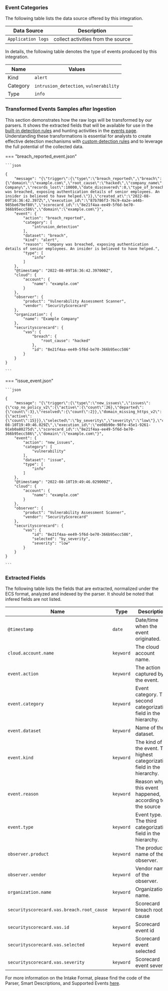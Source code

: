 
### Event Categories


The following table lists the data source offered by this integration.

| Data Source | Description                          |
| ----------- | ------------------------------------ |
| `Application logs` | collect activities from the source |





In details, the following table denotes the type of events produced by this integration.

| Name | Values |
| ---- | ------ |
| Kind | `alert` |
| Category | `intrusion_detection`, `vulnerability` |
| Type | `info` |




### Transformed Events Samples after Ingestion

This section demonstrates how the raw logs will be transformed by our parsers. It shows the extracted fields that will be available for use in the [built-in detection rules](/xdr/features/detect/rules_catalog) and hunting activities in the [events page](/xdr/features/investigate/events). Understanding these transformations is essential for analysts to create effective detection mechanisms with [custom detection rules](/xdr/features/detect/sigma) and to leverage the full potential of the collected data.

=== "breach_reported_event.json"

    ```json
	
    {
        "message": "{\"trigger\":{\"type\":\"breach_reported\",\"breach\":{\"domain\":\"example.com\",\"root_cause\":\"hacked\",\"company_name\":\"Example Company\",\"records_lost\":10000,\"date_discovered\":0,\"type_of_breach\":\"\",\"description\":\"Company was breached, exposing authentication details of senior employees. An insider is believed to have helped.\"}},\"created_at\":\"2022-08-09T16:36:42.397Z\",\"execution_id\":\"87b786f3-76c9-4a2e-a44b-985be679ef80\",\"scorecard_id\":\"8e21f4aa-ee49-5f6d-be70-366b95ecc586\",\"domain\":\"example.com\"}",
        "event": {
            "action": "breach_reported",
            "category": [
                "intrusion_detection"
            ],
            "dataset": "breach",
            "kind": "alert",
            "reason": "Company was breached, exposing authentication details of senior employees. An insider is believed to have helped.",
            "type": [
                "info"
            ]
        },
        "@timestamp": "2022-08-09T16:36:42.397000Z",
        "cloud": {
            "account": {
                "name": "example.com"
            }
        },
        "observer": {
            "product": "Vulnerability Assessment Scanner",
            "vendor": "SecurityScorecard"
        },
        "organization": {
            "name": "Example Company"
        },
        "securityscorecard": {
            "vas": {
                "breach": {
                    "root_cause": "hacked"
                },
                "id": "8e21f4aa-ee49-5f6d-be70-366b95ecc586"
            }
        }
    }
    	
	```


=== "issue_event.json"

    ```json
	
    {
        "message": "{\"trigger\":{\"type\":\"new_issues\",\"issues\":{\"csp_no_policy_v2\":{\"active\":{\"count\":26},\"departed\":{\"count\":3},\"resolved\":{\"count\":2}},\"domain_missing_https_v2\":{\"active\":{\"count\":15}}},\"selected\":\"by_severity\",\"severity\":\"low\"},\"created_at\":\"2022-08-10T19:49:46.029Z\",\"execution_id\":\"ee08b90e-98fe-45e1-9261-91eb0a80275d\",\"scorecard_id\":\"8e21f4aa-ee49-5f6d-be70-366b95ecc586\",\"domain\":\"example.com\"}",
        "event": {
            "action": "new_issues",
            "category": [
                "vulnerability"
            ],
            "dataset": "issue",
            "type": [
                "info"
            ]
        },
        "@timestamp": "2022-08-10T19:49:46.029000Z",
        "cloud": {
            "account": {
                "name": "example.com"
            }
        },
        "observer": {
            "product": "Vulnerability Assessment Scanner",
            "vendor": "SecurityScorecard"
        },
        "securityscorecard": {
            "vas": {
                "id": "8e21f4aa-ee49-5f6d-be70-366b95ecc586",
                "selected": "by_severity",
                "severity": "low"
            }
        }
    }
    	
	```





### Extracted Fields

The following table lists the fields that are extracted, normalized under the ECS format, analyzed and indexed by the parser. It should be noted that infered fields are not listed.

| Name | Type | Description                |
| ---- | ---- | ---------------------------|
|`@timestamp` | `date` | Date/time when the event originated. |
|`cloud.account.name` | `keyword` | The cloud account name. |
|`event.action` | `keyword` | The action captured by the event. |
|`event.category` | `keyword` | Event category. The second categorization field in the hierarchy. |
|`event.dataset` | `keyword` | Name of the dataset. |
|`event.kind` | `keyword` | The kind of the event. The highest categorization field in the hierarchy. |
|`event.reason` | `keyword` | Reason why this event happened, according to the source |
|`event.type` | `keyword` | Event type. The third categorization field in the hierarchy. |
|`observer.product` | `keyword` | The product name of the observer. |
|`observer.vendor` | `keyword` | Vendor name of the observer. |
|`organization.name` | `keyword` | Organization name. |
|`securityscorecard.vas.breach.root_cause` | `keyword` | Scorecard breach root cause |
|`securityscorecard.vas.id` | `keyword` | Scorecard event id |
|`securityscorecard.vas.selected` | `keyword` | Scorecard event selected |
|`securityscorecard.vas.severity` | `keyword` | Scorecard event severity |



For more information on the Intake Format, please find the code of the Parser, Smart Descriptions, and Supported Events [here](https://github.com/SEKOIA-IO/intake-formats/tree/main/SecurityScorecard/vulnerability_assessment_scanner).